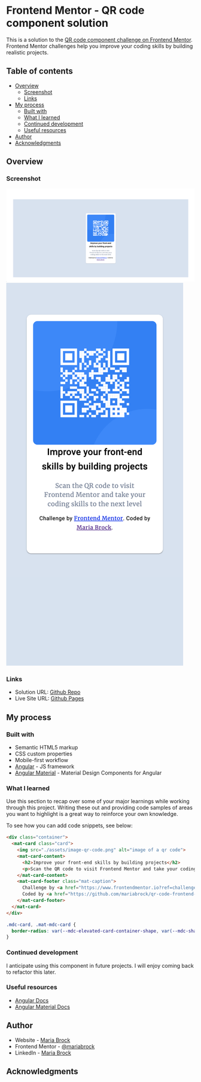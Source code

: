 # Frontend Mentor - QR code component solution

This is a solution to the [QR code component challenge on Frontend Mentor](https://www.frontendmentor.io/challenges/qr-code-component-iux_sIO_H). Frontend Mentor challenges help you improve your coding skills by building realistic projects.

## Table of contents

- [Overview](#overview)
  - [Screenshot](#screenshot)
  - [Links](#links)
- [My process](#my-process)
  - [Built with](#built-with)
  - [What I learned](#what-i-learned)
  - [Continued development](#continued-development)
  - [Useful resources](#useful-resources)
- [Author](#author)
- [Acknowledgments](#acknowledgments)

## Overview

### Screenshot

![Desktop](./assets/desktop.png)
![Mobile](./assets/mobile.png)

### Links

- Solution URL: [Github Repo](https://github.com/mariabrock/qr-code-frontend-mentor)
- Live Site URL: [Github Pages](https://mariabrock.github.io/qr-code-frontend-mentor/)

## My process

### Built with

- Semantic HTML5 markup
- CSS custom properties
- Mobile-first workflow
- [Angular](https://angular.io/) - JS framework
- [Angular Material](https://material.angular.io/) - Material Design Components for Angular

### What I learned

Use this section to recap over some of your major learnings while working through this project. Writing these out and providing code samples of areas you want to highlight is a great way to reinforce your own knowledge.

To see how you can add code snippets, see below:

```html
<div class="container">
  <mat-card class="card">
    <img src="./assets/image-qr-code.png" alt="image of a qr code">
    <mat-card-content>
      <h2>Improve your front-end skills by building projects</h2>
      <p>Scan the QR code to visit Frontend Mentor and take your coding skills to the next level</p>
    </mat-card-content>
    <mat-card-footer class="mat-caption">
      Challenge by <a href="https://www.frontendmentor.io?ref=challenge" target="_blank">Frontend Mentor</a>.
      Coded by <a href="https://github.com/mariabrock/qr-code-frontend-mentor">Maria Brock</a>.
    </mat-card-footer>
  </mat-card>
</div>
```
```css
.mdc-card, .mat-mdc-card {
  border-radius: var(--mdc-elevated-card-container-shape, var(--mdc-shape-medium, 10px));
}
```

### Continued development

I anticipate using this component in future projects. I will enjoy coming back to refactor this later.

### Useful resources

- [Angular Docs](https://angular.io/)
- [Angular Material Docs](https://material.angular.io/)

## Author

- Website - [Maria Brock](https://www.mariabrock.tech/)
- Frontend Mentor - [@mariabrock](https://www.frontendmentor.io/profile/yourusername)
- LinkedIn - [Maria Brock](https://www.linkedin.com/in/maria-brock/)

## Acknowledgments


